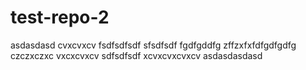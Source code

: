 # test-repo-2
asdasdasd
cvxcvxcv
fsdfsdfsdf
sfsdfsdf
fgdfgddfg
zffzxfxfdfgdfgdfg
czczxczxc
vxcxcvxcv
sdfsdfsdf
xcvxcvxcvxcv
asdasdasdasd
